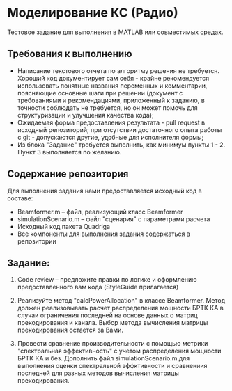 # Моделирование КС (Радио) #
Тестовое задание для выполнения в MATLAB или совместимых средах.

## Требования к выполнению ##
- Написание текстового отчета по алгоритму решения не требуется. Хороший код документирует сам себя - крайне рекомендуется использовать понятные названия переменных и комментарии, поясняющие основные шаги при решении (документ с требованиями и рекомендациями, приложенный к заданию, в точности соблюдать не требуется, но он может помочь для структуризации и улучшения качества кода);
- Ожидаемая форма предоставления результата - pull request в исходный репозиторий; при отсутствии достаточного опыта работы с git - допускаются другие, удобные для исполнителя формы;
- Из блока "Задание" требуется выполнить, как минимум пункты 1 - 2. Пункт 3 выполняется по желанию.

## Содержание репозитория ##
Для выполнения задания нами предоставляется исходный код в составе:
- Beamformer.m – файл, реализующий класс Beamformer
- simulationScenario.m – файл "сценария" с параметрами расчета
- Исходный код пакета Quadriga
- Все компоненты для выполнения задания содержаться в репозитории

## Задание: ##

1. Code review – предложите правки по логике и оформлению предоставленного вам кода (StyleGuide прилагается)

2. Реализуйте метод "calcPowerAllocation" в классе Beamformer. Метод должен реализовывать расчет распределения мощности БРТК КА в случаи ограничения последней на основе данных о матриц прекодирования и канала. Выбор метода вычисления матрицы прекодирования остается за Вами.

3. Провести сравнение производительности с помощью метрики "спектральная эффективность" с учетом распределения мощности БРТК КА и без. Дополнить файл simulationScenario.m для выполнения оценки спектральной эффктивности и сравнениия последней для разных методов вычисления матрицы прекодирования. 

